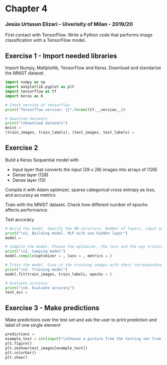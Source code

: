 # Chapter 4

### Jesús Urtasun Elizari - Uiverisity of Milan - 2019/20

First contact with TensorFlow.
Write a Python code that performs image classification with a TensorFlow model.

## Exercise 1 - Import needed libraries

Import Numpy, Matlplotlib, TensorFlow and Keras. Download and standarize the MNIST dataset.
```python
import numpy as np
import matplotlib.pyplot as plt
import tensorflow as tf
import keras as K

# Check version of tensorflow
print("Tensorflow version: {}".format(tf.__version__))

# Download datasets
print("\nDownload datasets")
mnist = 
(train_images, train_labels), (test_images, test_labels) = 
```
## Exercise 2

Build a Keras Sequential model with
- Input layer that converts the input (28 x 28) images into arrays of (128)
- Dense layer (128)
- Dense layer (10)

Compile it with Adam optimizer, sparse categorical cross entropy as loss, and accuracy as metrics

Train with the MNIST dataset. Check how different number of epochs affects performance.

Test accuracy

```python
# Build the model. Specify the NN structure. Number of layers, input and output shape
print("\n1. Building model. MLP with one hidden layer")
model = 

# Compile the model. Choose the optimizer, the loss and the way training is supervised
print("\n2. Comping model")
model.compile(optimizer = , loss = , metrics = )

# Train the model. Give it the training images with their corresponding labels
print("\n3. Training model")
model.fit(train_images, train_labels, epochs = )

# Evaluate accuracy
print("\n4. Evaluate accuracy")
test_acc = 
```

## Exercise 3 - Make predictions

Make predictions over the test set and ask the user to print prediction and label of one single element
```python
predictions = 
example_test = int(input("\nChoose a picture from the testing set from 0 to 10000: "))
plt.figure()
plt.imshow(test_images[example_test])
plt.colorbar()
plt.show()
```